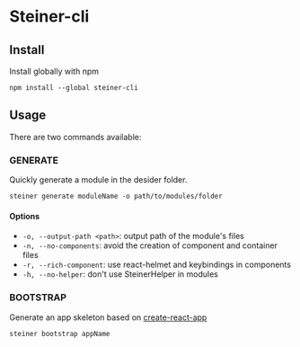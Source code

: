 # Steiner-cli

## Install

Install globally with npm 

```
npm install --global steiner-cli
```

## Usage

There are two commands available:

### GENERATE

Quickly generate a module in the desider folder.

```
steiner generate moduleName -o path/to/modules/folder
```

#### Options
- `-o, --output-path <path>`: output path of the module's files
- `-n, --no-components`: avoid the creation of component and container files
- `-r, --rich-component`: use react-helmet and keybindings in components
- `-h, --no-helper`: don't use SteinerHelper in modules

### BOOTSTRAP

Generate an app skeleton based on [create-react-app](https://github.com/facebookincubator/create-react-app)

```
steiner bootstrap appName
```
